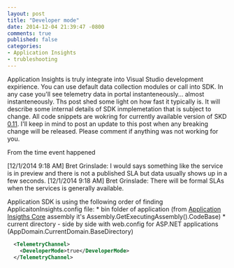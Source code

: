 ```yaml
---
layout: post
title: "Developer mode"
date: 2014-12-04 21:39:47 -0800
comments: true
published: false
categories: 
- Application Insights
- trubleshooting
---
```

Application Insights is truly integrate into Visual Studio development expirience. You can use default data collection modules or call into SDK. In any case you'll see telemetry data in portal instanteneously... almost instanteneously. Ths post shed some light on how fast it typically is.  It will describe some internal details of SDK inmplemetation that is subject to change. All code snippets are wokring for currently available version of SKD [0.11](http://www.nuget.org/packages/Microsoft.ApplicationInsights/0.11.1-build00694). I'll keep in mind to post an update to this post when any breaking change will be released. Please comment if anything was not working for you.

From the time event happened 

[12/1/2014 9:18 AM] Bret Grinslade: 
I would says something like the service is in preview and there is not a published SLA but data usually shows up in a few seconds.
[12/1/2014 9:18 AM] Bret Grinslade: 
There will be formal SLAs when the services is generally available.


Application SDK is using the following order of finding ApplicaitonInsights.config file:
	* bin folder of application (from [Application Insigths Core](http://www.nuget.org/packages/Microsoft.ApplicationInsights/0.11.1-build00694) assembly it's Assembly.GetExecutingAssembly().CodeBase)
	* current directory - side by side with web.config for ASP.NET applications (AppDomain.CurrentDomain.BaseDirectory)

``` xml
  <TelemetryChannel>
    <DeveloperMode>true</DeveloperMode>
  </TelemetryChannel>
  ``` 